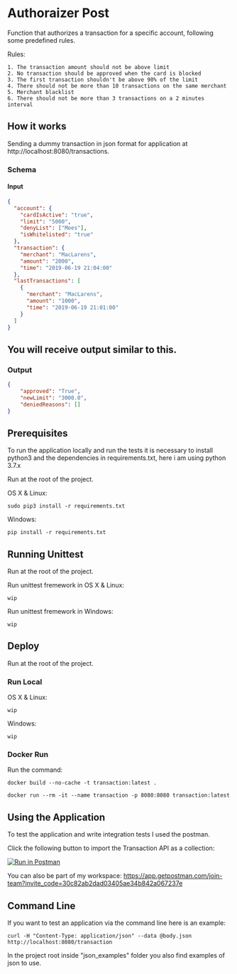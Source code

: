 # Authoraizer Post

Function that authorizes a transaction for a specific account, following some predefined rules.


Rules:

```
1. The transaction amount should not be above limit
2. No transaction should be approved when the card is blocked
3. The first transaction shouldn't be above 90% of the limit
4. There should not be more than 10 transactions on the same merchant
5. Merchant blacklist
6. There should not be more than 3 transactions on a 2 minutes interval
```

## How it works

Sending a dummy transaction in json format for application at http://localhost:8080/transactions.

### Schema

#### Input

```json
{
  "account": {
    "cardIsActive": "true",
    "limit": "5000",
    "denyList": ["Moes"],
    "isWhitelisted": "true"
  },
  "transaction": {
    "merchant": "MacLarens",
    "amount": "2000",
    "time": "2019-06-19 21:04:00"
  },
  "lastTransactions": [
    {
      "merchant": "MacLarens",
      "amount": "1000",
      "time": "2019-06-19 21:01:00"
    }
  ]
}
```

## You will receive output similar to this.

### Output

```json
{
    "approved": "True",
    "newLimit": "3000.0",
    "deniedReasons": []
}
```

## Prerequisites

To run the application locally and run the tests it is necessary to install python3 and the dependencies in requirements.txt, here i am using python 3.7.x

Run at the root of the project.

OS X & Linux:
```
sudo pip3 install -r requirements.txt
```

Windows:
```
pip install -r requirements.txt
```


## Running Unittest

Run at the root of the project.


Run unittest fremework in OS X & Linux:
```
wip
```

Run unittest fremework in Windows:
```
wip
```


## Deploy

Run at the root of the project.

### Run Local

OS X & Linux:
```
wip
```

Windows:
```
wip
```

### Docker Run

Run the command:
```
docker build --no-cache -t transaction:latest .

docker run --rm -it --name transaction -p 8080:8080 transaction:latest
```

## Using the Application

To test the application and write integration tests I used the postman.

Click the following button to import the Transaction API as a collection:

[![Run in Postman](https://run.pstmn.io/button.svg)](https://app.getpostman.com/run-collection/831370d6dffce33dc303)

You can also be part of my workspace: https://app.getpostman.com/join-team?invite_code=30c82ab2dad03405ae34b842a067237e


## Command Line

If you want to test an application via the command line here is an example:

```
curl -H "Content-Type: application/json" --data @body.json http://localhost:8080/transaction
```

In the project root inside "json_examples" folder you also find examples of json to use.
